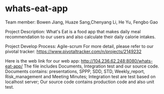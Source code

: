 # whats-eat-app

Team member: Bowen Jiang, Huaze Sang,Chenyang Li, He Yu, Fengbo Gao

Project Description: What's Eat is a food app that makes daily meal recommendation to our users and also calculate their 
daily calorie intakes. 

Project Develop Process: Agile-scrum
	For more detail, please refer to our pivotal tracker: https://www.pivotaltracker.com/n/projects/2149232

Here is the web link for our web app:
	http://104.236.62.248:8080/whats-eat-app/
The file includes Documents, Integration test and our source code.
	Documents contains: presentations, SPPP, SDD, STD, Weekly_report, Risk_management and Meeting Minutes;
	Integration test are test based on localhost server;
	Our source code contains production code and also unit test.



